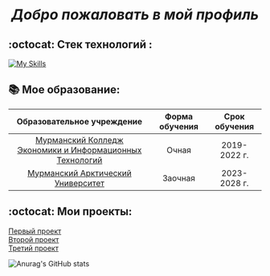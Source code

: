 
# <p style="text-align: center;">*Добро пожаловать в мой профиль*</p>

## :octocat: Стек технологий :

[![My Skills](https://skillicons.dev/icons?i=py,django,fastapi,git,html,css,js,postgresql,redis,rabbitmq,docker,nginx,linux)]()

## :books: Мое образование:

| Образовательное учреждение | Форма обучения | Срок обучения |
|:--------------------------:|:---------------:|:-------------:|
|[Мурманский Колледж Экономики и Информационных Технологий](https://mkeiit.ru/)| Очная | 2019-2022 г.|
| [Мурманский Арктический Университет](https://mauniver.ru/) |Заочная| 2023-2028 г.|

## :octocat: Мои проекты:

[Первый проект](https://mkeiit.ru/)\
[Второй проект](https://mkeiit.ru/)\
[Третий проект](https://mkeiit.ru/)

![Anurag's GitHub stats](https://github-readme-stats.vercel.app/api?username=RomesAll&show_icons=true&theme=transparent)
